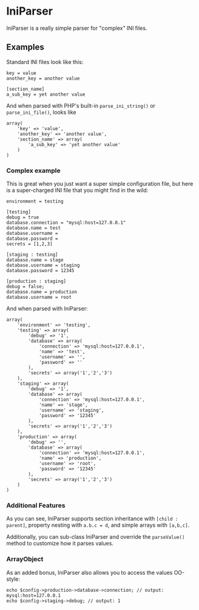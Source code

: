 # IniParser

IniParser is a really simple parser for "complex" INI files.

## Examples

Standard INI files look like this:

    key = value
    another_key = another value
    
    [section_name]
    a_sub_key = yet another value

And when parsed with PHP's built-in `parse_ini_string()` or `parse_ini_file()`, looks like

    array(
        'key' => 'value',
        'another_key' => 'another value',
        'section_name' => array(
            'a_sub_key' => 'yet another value'
        )
    )

### Complex example

This is great when you just want a super simple configuration file, but here is a super-charged INI file that you might find in the wild:

    environment = testing
    
    [testing]
    debug = true
    database.connection = "mysql:host=127.0.0.1"
    database.name = test
    database.username = 
    database.password =
    secrets = [1,2,3]
    
    [staging : testing]
    database.name = stage
    database.username = staging
    database.password = 12345
    
    [production : staging]
    debug = false;
    database.name = production
    database.username = root

And when parsed with IniParser:

    array(
        'environment' => 'testing',
        'testing' => array(
            'debug' => '1',
            'database' => array(
                'connection' => 'mysql:host=127.0.0.1',
                'name' => 'test',
                'username' => '',
                'password' => ''
            ),
            'secrets' => array('1','2','3')
        ),
        'staging' => array(
            'debug' => '1',
            'database' => array(
                'connection' => 'mysql:host=127.0.0.1',
                'name' => 'stage',
                'username' => 'staging',
                'password' => '12345'
            ),
            'secrets' => array('1','2','3')
        ),
        'production' => array(
            'debug' => '',
            'database' => array(
                'connection' => 'mysql:host=127.0.0.1',
                'name' => 'production',
                'username' => 'root',
                'password' => '12345'
            ),
            'secrets' => array('1','2','3')
        )
    )

### Additional Features

As you can see, IniParser supports section inheritance with `[child : parent]`, property nesting with `a.b.c = d`, and simple arrays with `[a,b,c]`.

Additionally, you can sub-class IniParser and override the `parseValue()` method to customize how it parses values.

### ArrayObject

As an added bonus, IniParser also allows you to access the values OO-style:

    echo $config->production->database->connection; // output: mysql:host=127.0.0.1
    echo $config->staging->debug; // output: 1

